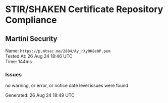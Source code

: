 # STIR/SHAKEN Certificate Repository Compliance

## Martini Security

Name: `https://p.mtsec.me/2884/Ay_rXy0K8e0P.pem`\
Tested At: 26 Aug 24 18:46 UTC\
Time: 144ms

### Issues

no warning, or error, or notice date level issues were found

Generated: 26 Aug 24 18:49 UTC
